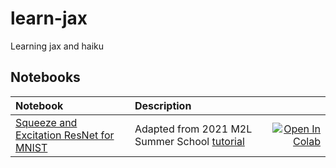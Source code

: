 # learn-jax
Learning jax and haiku

## Notebooks

| Notebook  |Description   |       |
|:----------|:-------------|------:|
|[Squeeze and Excitation ResNet for MNIST](https://github.com/mirandrom/learn-jax/blob/main/se_resnet_mnist.ipynb)  | Adapted from 2021 M2L Summer School [tutorial](https://github.com/m2lschool/tutorials2021/tree/main/1_vision)  |[![Open In Colab](https://colab.research.google.com/assets/colab-badge.svg)](https://colab.research.google.com/github/mirandrom/learn-jax/blob/main/se_resnet_mnist.ipynb) |
